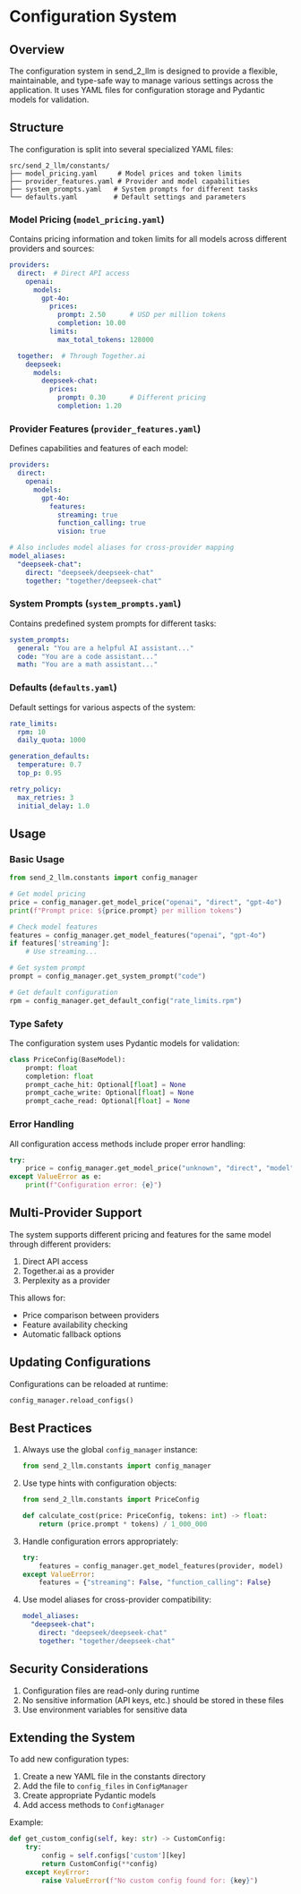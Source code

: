 # Configuration System

## Overview

The configuration system in send_2_llm is designed to provide a flexible, maintainable, and type-safe way to manage various settings across the application. It uses YAML files for configuration storage and Pydantic models for validation.

## Structure

The configuration is split into several specialized YAML files:

```
src/send_2_llm/constants/
├── model_pricing.yaml     # Model prices and token limits
├── provider_features.yaml # Provider and model capabilities
├── system_prompts.yaml   # System prompts for different tasks
└── defaults.yaml         # Default settings and parameters
```

### Model Pricing (`model_pricing.yaml`)

Contains pricing information and token limits for all models across different providers and sources:

```yaml
providers:
  direct:  # Direct API access
    openai:
      models:
        gpt-4o:
          prices:
            prompt: 2.50      # USD per million tokens
            completion: 10.00
          limits:
            max_total_tokens: 128000

  together:  # Through Together.ai
    deepseek:
      models:
        deepseek-chat:
          prices:
            prompt: 0.30      # Different pricing
            completion: 1.20
```

### Provider Features (`provider_features.yaml`)

Defines capabilities and features of each model:

```yaml
providers:
  direct:
    openai:
      models:
        gpt-4o:
          features:
            streaming: true
            function_calling: true
            vision: true

# Also includes model aliases for cross-provider mapping
model_aliases:
  "deepseek-chat":
    direct: "deepseek/deepseek-chat"
    together: "together/deepseek-chat"
```

### System Prompts (`system_prompts.yaml`)

Contains predefined system prompts for different tasks:

```yaml
system_prompts:
  general: "You are a helpful AI assistant..."
  code: "You are a code assistant..."
  math: "You are a math assistant..."
```

### Defaults (`defaults.yaml`)

Default settings for various aspects of the system:

```yaml
rate_limits:
  rpm: 10
  daily_quota: 1000

generation_defaults:
  temperature: 0.7
  top_p: 0.95

retry_policy:
  max_retries: 3
  initial_delay: 1.0
```

## Usage

### Basic Usage

```python
from send_2_llm.constants import config_manager

# Get model pricing
price = config_manager.get_model_price("openai", "direct", "gpt-4o")
print(f"Prompt price: ${price.prompt} per million tokens")

# Check model features
features = config_manager.get_model_features("openai", "gpt-4o")
if features['streaming']:
    # Use streaming...

# Get system prompt
prompt = config_manager.get_system_prompt("code")

# Get default configuration
rpm = config_manager.get_default_config("rate_limits.rpm")
```

### Type Safety

The configuration system uses Pydantic models for validation:

```python
class PriceConfig(BaseModel):
    prompt: float
    completion: float
    prompt_cache_hit: Optional[float] = None
    prompt_cache_write: Optional[float] = None
    prompt_cache_read: Optional[float] = None
```

### Error Handling

All configuration access methods include proper error handling:

```python
try:
    price = config_manager.get_model_price("unknown", "direct", "model")
except ValueError as e:
    print(f"Configuration error: {e}")
```

## Multi-Provider Support

The system supports different pricing and features for the same model through different providers:

1. Direct API access
2. Together.ai as a provider
3. Perplexity as a provider

This allows for:
- Price comparison between providers
- Feature availability checking
- Automatic fallback options

## Updating Configurations

Configurations can be reloaded at runtime:

```python
config_manager.reload_configs()
```

## Best Practices

1. Always use the global `config_manager` instance:
   ```python
   from send_2_llm.constants import config_manager
   ```

2. Use type hints with configuration objects:
   ```python
   from send_2_llm.constants import PriceConfig
   
   def calculate_cost(price: PriceConfig, tokens: int) -> float:
       return (price.prompt * tokens) / 1_000_000
   ```

3. Handle configuration errors appropriately:
   ```python
   try:
       features = config_manager.get_model_features(provider, model)
   except ValueError:
       features = {"streaming": False, "function_calling": False}
   ```

4. Use model aliases for cross-provider compatibility:
   ```yaml
   model_aliases:
     "deepseek-chat":
       direct: "deepseek/deepseek-chat"
       together: "together/deepseek-chat"
   ```

## Security Considerations

1. Configuration files are read-only during runtime
2. No sensitive information (API keys, etc.) should be stored in these files
3. Use environment variables for sensitive data

## Extending the System

To add new configuration types:

1. Create a new YAML file in the constants directory
2. Add the file to `config_files` in `ConfigManager`
3. Create appropriate Pydantic models
4. Add access methods to `ConfigManager`

Example:
```python
def get_custom_config(self, key: str) -> CustomConfig:
    try:
        config = self.configs['custom'][key]
        return CustomConfig(**config)
    except KeyError:
        raise ValueError(f"No custom config found for: {key}")
``` 